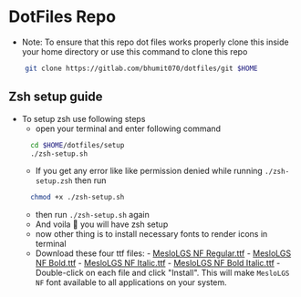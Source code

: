 # DotFiles Repo

- Note: To ensure that this repo dot files works properly clone this inside your home directory or use this command to clone this repo

```bash
	git clone https://gitlab.com/bhumit070/dotfiles/git $HOME
```

## Zsh setup guide

- To setup zsh use following steps
  - open your terminal and enter following command <br />
  ```bash
  	cd $HOME/dotfiles/setup
  	./zsh-setup.sh
  ```
  - If you get any error like like permission denied while running `./zsh-setup.zsh` then run
  ```bash
  	chmod +x ./zsh-setup.sh
  ```
  - then run `./zsh-setup.sh` again
  - And voila 🥳 you will have zsh setup
  - now other thing is to install necessary fonts to render icons in terminal
  - Download these four ttf files: - [MesloLGS NF Regular.ttf](https://github.com/romkatv/powerlevel10k-media/raw/master/MesloLGS%20NF%20Regular.ttf) - [MesloLGS NF Bold.ttf](https://github.com/romkatv/powerlevel10k-media/raw/master/MesloLGS%20NF%20Bold.ttf) - [MesloLGS NF Italic.ttf](https://github.com/romkatv/powerlevel10k-media/raw/master/MesloLGS%20NF%20Italic.ttf) - [MesloLGS NF Bold Italic.ttf](https://github.com/romkatv/powerlevel10k-media/raw/master/MesloLGS%20NF%20Bold%20Italic.ttf) - Double-click on each file and click "Install". This will make `MesloLGS NF` font available to all
    applications on your system.
